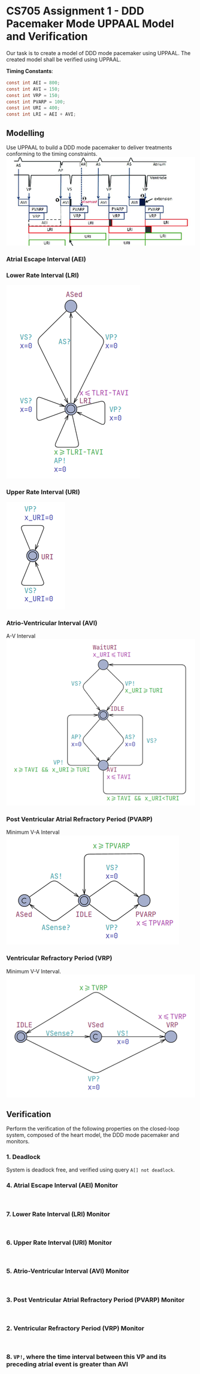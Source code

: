# CS705 Assignment 1 - DDD Pacemaker Mode UPPAAL Model and Verification

Our task is to create a model of DDD mode pacemaker using UPPAAL. The created model shall be 
verified using UPPAAL.

**Timing Constants**:
``` c
const int AEI = 800; 
const int AVI = 150; 
const int VRP = 150; 
const int PVARP = 100; 
const int URI = 400; 
const int LRI = AEI + AVI;
```

## Modelling
Use UPPAAL to build a DDD mode pacemaker to deliver treatments conforming to the timing constraints.
![DDD_Mode_Timing_Diagram](resources/ddd_timing_diagram.png)

### Atrial Escape Interval (AEI)

### Lower Rate Interval (LRI)

![LRI_Model](resources/LRI.png)

### Upper Rate Interval (URI)

![URI_Model](resources/URI.png)

### Atrio-Ventricular Interval (AVI)
A-V Interval
![AVI_Model](resources/AVI.png)

### Post Ventricular Atrial Refractory Period (PVARP)
Minimum V-A Interval
![PVARP_Model](resources/PVARP.png)

### Ventricular Refractory Period (VRP)
Minimum V-V Interval.
![VRP_Model](resources/VRP.png)

## Verification
Perform the verification of the following properties on the closed-loop system, composed of the heart model, the DDD mode pacemaker and monitors.

### 1. Deadlock
System is deadlock free, and verified using query `A[] not deadlock`.

### 4. Atrial Escape Interval (AEI) Monitor

![]()

### 7. Lower Rate Interval (LRI) Monitor

![]()

### 6. Upper Rate Interval (URI) Monitor

![]()

### 5. Atrio-Ventricular Interval (AVI) Monitor

![]()

### 3. Post Ventricular Atrial Refractory Period (PVARP) Monitor

![]()

### 2. Ventricular Refractory Period (VRP) Monitor

![]()

### 8. `VP!`, where the time interval between this VP and its preceding atrial event is greater than AVI

![]()

